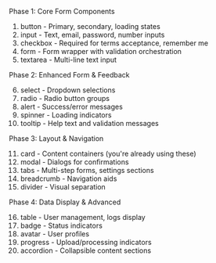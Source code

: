 Phase 1: Core Form Components

  1. button - Primary, secondary, loading states
  2. input - Text, email, password, number inputs
  3. checkbox - Required for terms acceptance, remember me
  4. form - Form wrapper with validation orchestration
  5. textarea - Multi-line text input

  Phase 2: Enhanced Form & Feedback

  6. select - Dropdown selections
  7. radio - Radio button groups
  8. alert - Success/error messages
  9. spinner - Loading indicators
  10. tooltip - Help text and validation messages

  Phase 3: Layout & Navigation

  11. card - Content containers (you're already using these)
  12. modal - Dialogs for confirmations
  13. tabs - Multi-step forms, settings sections
  14. breadcrumb - Navigation aids
  15. divider - Visual separation

  Phase 4: Data Display & Advanced

  16. table - User management, logs display
  17. badge - Status indicators
  18. avatar - User profiles
  19. progress - Upload/processing indicators
  20. accordion - Collapsible content sections
